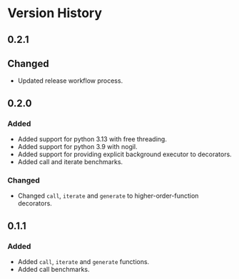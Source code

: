 # Version History

## 0.2.1

## Changed

* Updated release workflow process.

## 0.2.0

### Added<!--0.2.0-->

* Added support for python 3.13 with free threading.
* Added support for python 3.9 with nogil.
* Added support for providing explicit background executor to decorators.
* Added call and iterate benchmarks.

### Changed<!--0.2.0-->

* Changed `call`, `iterate` and `generate` to higher-order-function decorators.

## 0.1.1

### Added<!--0.1.1-->

* Added `call`, `iterate` and `generate` functions.
* Added call benchmarks.

